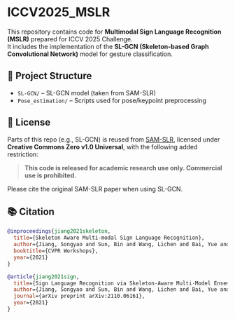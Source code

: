 # ICCV2025_MSLR

This repository contains code for **Multimodal Sign Language Recognition (MSLR)** prepared for ICCV 2025 Challenge.  
It includes the implementation of the **SL-GCN (Skeleton-based Graph Convolutional Network)** model for gesture classification.

## 📁 Project Structure

- `SL-GCN/` – SL-GCN model (taken from SAM-SLR)
- `Pose_estimation/` – Scripts used for pose/keypoint preprocessing



## 📜 License
Parts of this repo (e.g., SL-GCN) is reused from [SAM-SLR](https://github.com/jackyjsy/CVPR21Chal-SLR), licensed under **Creative Commons Zero v1.0 Universal**, with the following added restriction:

> **This code is released for academic research use only. Commercial use is prohibited.**

Please cite the original SAM-SLR paper when using SL-GCN.

## 📚 Citation

```bibtex
@inproceedings{jiang2021skeleton,
  title={Skeleton Aware Multi-modal Sign Language Recognition},
  author={Jiang, Songyao and Sun, Bin and Wang, Lichen and Bai, Yue and Li, Kunpeng and Fu, Yun},
  booktitle={CVPR Workshops},
  year={2021}
}

@article{jiang2021sign,
  title={Sign Language Recognition via Skeleton-Aware Multi-Model Ensemble},
  author={Jiang, Songyao and Sun, Bin and Wang, Lichen and Bai, Yue and Li, Kunpeng and Fu, Yun},
  journal={arXiv preprint arXiv:2110.06161},
  year={2021}
}
